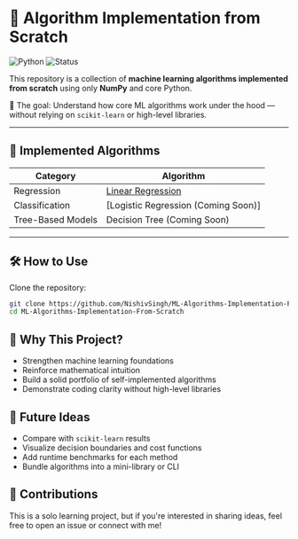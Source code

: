 # 🧠 Algorithm Implementation from Scratch

![Python](https://img.shields.io/badge/Python-3.8+-blue)
![Status](https://img.shields.io/badge/Status-Active-brightgreen)

This repository is a collection of **machine learning algorithms implemented from scratch** using only **NumPy** and core Python.

🚀 The goal: Understand how core ML algorithms work under the hood — without relying on `scikit-learn` or high-level libraries.

---

## 📘 Implemented Algorithms

| Category           | Algorithm                                             |
|--------------------|-------------------------------------------------------|
| Regression         | [Linear Regression](Regression/LinearRegression/) |
| Classification     | [Logistic Regression (Coming Soon)]          |
| Tree-Based Models  | Decision Tree (Coming Soon)  |

---


## 🛠️ How to Use

Clone the repository:

```bash
git clone https://github.com/NishivSingh/ML-Algorithms-Implementation-From-Scratch
cd ML-Algorithms-Implementation-From-Scratch
```

## 🎯 Why This Project?

- Strengthen machine learning foundations  
- Reinforce mathematical intuition  
- Build a solid portfolio of self-implemented algorithms  
- Demonstrate coding clarity without high-level libraries  

## 🧠 Future Ideas

- Compare with `scikit-learn` results  
- Visualize decision boundaries and cost functions  
- Add runtime benchmarks for each method  
- Bundle algorithms into a mini-library or CLI  

## 🙌 Contributions

This is a solo learning project, but if you're interested in sharing ideas, feel free to open an issue or connect with me!
